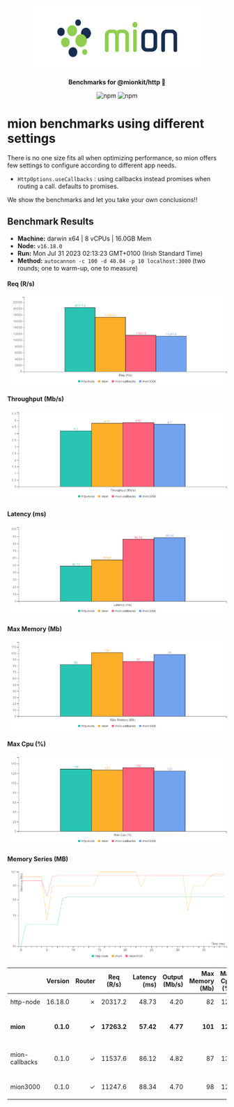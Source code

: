 <p align="center">
  <picture>
    <source media="(prefers-color-scheme: dark)" srcset="./assets/public/logo-dark.svg?raw=true">
    <source media="(prefers-color-scheme: light)" srcset="./assets/public/logo.svg?raw=true">
    <img alt='mion, a mikro kit for Typescript Serverless APIs' src='./assets/public/logo.svg?raw=true' width="403" height="150">
  </picture>
</p>

<p align="center">
  <strong>Benchmarks for  @mionkit/http 🚀</strong><br/>
</p>

<p align=center>
  <img src="https://img.shields.io/badge/code_style-prettier-ff69b4.svg?style=flat-square&maxAge=99999999" alt="npm"  style="max-width:100%;">
  <img src="https://img.shields.io/badge/license-MIT-97ca00.svg?style=flat-square&maxAge=99999999" alt="npm"  style="max-width:100%;">
</p>

# mion benchmarks using different settings

There is no one size fits all when optimizing performance, so mion offers few settings to configure according to different app needs.

- `HttpOptions.useCallbacks` : using callbacks instead promises when routing a call. defaults to promises.

We show the benchmarks and let you take your own conclusions!!

## Benchmark Results

* __Machine:__ darwin x64 | 8 vCPUs | 16.0GB Mem
* __Node:__ `v16.18.0`
* __Run:__ Mon Jul 31 2023 02:13:23 GMT+0100 (Irish Standard Time)
* __Method:__ `autocannon -c 100 -d 40.04 -p 10 localhost:3000` (two rounds; one to warm-up, one to measure)

#### Req (R/s) 

![benchmarks](assets/public/charts-mion/requests.png)



#### Throughput (Mb/s) 

![benchmarks](assets/public/charts-mion/throughput.png)



#### Latency (ms) 

![benchmarks](assets/public/charts-mion/latency.png)



#### Max Memory (Mb) 

![benchmarks](assets/public/charts-mion/maxMem.png)



#### Max Cpu (%) 

![benchmarks](assets/public/charts-mion/maxCpu.png)



#### Memory Series (MB) 

![benchmarks](assets/public/charts-mion/memSeries.png)



|                | Version   | Router | Req (R/s)   | Latency (ms) | Output (Mb/s) | Max Memory (Mb) | Max Cpu (%) | Validation | Description                                                          |
| :--            | --:       | --:    | :-:         | --:          | --:           | --:             | --:         | :-:        | :--                                                                  |
| http-node      | 16.18.0   | ✗      | 20317.2     | 48.73        | 4.20          | 82              | 129         | ✗          | theoretical upper limit in performance.                              |
| **mion**       | **0.1.0** | **✓**  | **17263.2** | **57.42**    | **4.77**      | **101**         | **127**     | **✓**      | **using mion http with promises `HttpOptions.useCallbacks = false`** |
| mion-callbacks | 0.1.0     | ✓      | 11537.6     | 86.12        | 4.82          | 87              | 132         | ✓          | using mion http with callbacks `HttpOptions.useCallbacks = true`     |
| mion3000       | 0.1.0     | ✓      | 11247.6     | 88.34        | 4.70          | 98              | 125         | ✓          | mion with 3000 routes loaded (should have the most memory usage)     |
